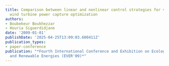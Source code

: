 ```yaml
---
title: Comparison between linear and nonlinear control strategies for variable speed
  wind turbine power capture optimization
authors:
- Boubekeur Boukhezzar
- Houria Siguerdidjane
date: '2009-01-01'
publishDate: '2025-04-25T13:09:03.600411Z'
publication_types:
- paper-conference
publication: "*Fourth International Conference and Exhibition on Ecological Vehicles
  and Renewable Energies (EVER'09)*"
---
```

